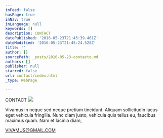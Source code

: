 ```yaml
---
inFeed: false
hasPage: true
inNav: true
inLanguage: null
keywords: []
description: CONTACT
datePublished: '2016-05-23T21:45:39.461Z'
dateModified: '2016-05-23T21:45:24.528Z'
title: ''
author: []
sourcePath: _posts/2016-05-23-contacto.md
authors: []
publisher: null
starred: false
url: contact/index.html
_type: WebPage

---
```

CONTACT
![](https://the-grid-user-content.s3-us-west-2.amazonaws.com/b621359d-43dd-4080-abe4-9d29524f717f.jpg)

Vivamus in neque sed neque pretium tincidunt. Aliquam sollicitudin lacus eget vehicula fringilla. Nunc diam justo, vehicula quis tellus eu, faucibus maximus quam. Nam et lacinia diam,

VIVAMUS@GMAIL.COM